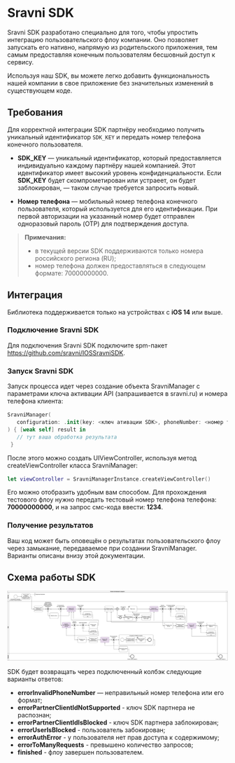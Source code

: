 # Sravni SDK

Sravni SDK разработано специально для того, чтобы упростить интеграцию пользовательского флоу компании. Оно позволяет запускать его нативно, напрямую из родительского приложения, тем самым предоставляя конечным пользователям бесшовный доступ к сервису.

Используя наш SDK, вы можете легко добавить функциональность нашей компании в свое приложение без значительных изменений в существующем коде. 

## Требования
Для корректной интеграции SDK партнёру необходимо получить уникальный идентификатор `SDK_KEY` и передать номер телефона конечного пользователя.

-   **SDK_KEY** — уникальный идентификатор, который предоставляется индивидуально каждому партнёру нашей компанией. Этот идентификатор имеет высокий уровень конфиденциальности. Если **SDK_KEY** будет скомпрометирован или устраеет, он будет заблокирован, — таком случае требуется запросить новый.
    
-   **Номер телефона** — мобильный номер телефона конечного пользователя, который используется для его идентификации. При первой авторизации на указанный номер будет отправлен одноразовый пароль (OTP) для подтверждения доступа.
    
> **Примечания:**
> - в текущей версии SDK поддерживаются только номера российского региона (RU);
> - номер телефона должен предоставляться в следующем формате: 70000000000.

## Интеграция
Библиотека поддерживается только на устройствах с **iOS 14** или выше.

### Подключение Sravni SDK

Для подключения Sravni SDK подключите spm-пакет https://github.com/sravni/IOSSravniSDK.

### Запуск Sravni SDK
Запуск процесса идет через создание объекта SravniManager с параметрами ключа активации API (запрашивается в sravni.ru) и номера телефона клиента: 
 ```Swift
SravniManager(
    configuration: .init(key: <ключ ативации SDK>, phoneNumber: <номер телефона клиента>)
) { [weak self] result in
    // тут ваша обработка результата
  }
 ```
После этого можно создать UIViewController, используя метод createViewController класса SravniManager: 
 ```Swift
let viewController = SravniManagerInstance.createViewController()
 ```
Его можно отобразить удобным вам способом.
Для прохождения тестового флоу нужно передать тестовый номер телефона телефона: **70000000000**, и на запрос смс-кода ввести: **1234**.

 
### Получение результатов
Ваш код может быть оповещён о результатах пользовательского флоу через замыкание, передаваемое при создании SravniManager. Варианты описаны внизу этой документации.

## Схема работы SDK

![img.png](img.png) 

SDK будет возвращать через подключенный колбэк следующие варианты ответов:

- **errorInvalidPhoneNumber** — неправильный номер телефона или его формат;
- **errorPartnerClientIdNotSupported** - ключ SDK партнера не распознан;
- **errorPartnerClientIdIsBlocked** - ключ SDK партнера заблокирован;
- **errorUserIsBlocked** - пользователь забокирован;
- **errorAuthError** - у пользователя нет прав доступа к содержимому;
- **errorToManyRequests** - превышено количество запросов;
- **finished** - флоу завершен пользователем.

